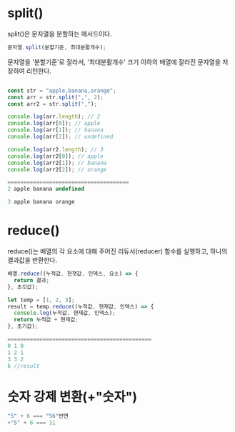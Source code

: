 # split()

split()은 문자열을 분할하는 메서드이다.

```js
문자열.split(분할기준, 최대분활개수);
```

문자열을 '분할기준'로 잘라서, '최대분활개수' 크기 이하의 배열에 잘라진 문자열을 저장하여 리턴한다.

```js

const str = "apple,banana,orange";
const arr = str.split(",", 2);
const arr2 = str.split(",");

console.log(arr.length); // 2
console.log(arr[0]); // apple
console.log(arr[1]); // banana
console.log(arr[2]); // undefined

console.log(arr2.length); // 3
console.log(arr2[0]); // apple
console.log(arr2[1]); // banana
console.log(arr2[2]); // orange

======================================
2 apple banana undefined

3 apple banana orange
```

# reduce()

reduce()는 배열의 각 요소에 대해 주어진 리듀서(reducer) 함수를 실행하고, 하나의 결과값을 반환한다.

```js
배열.reduce((누적값, 현잿값, 인덱스, 요소) => {
  return 결과;
}, 초깃값);
```

```js
let temp = [1, 2, 3];
result = temp.reduce((누적값, 현재값, 인덱스) => {
  console.log(누적값, 현재값, 인덱스);
  return 누적값 + 현재값;
}, 초기값);

=============================================
0 1 0
1 2 1
3 3 2
6 //result
```

# 숫자 강제 변환(+"숫자")

```js
"5" + 6 === "56"반면
+"5" + 6 === 11
```
